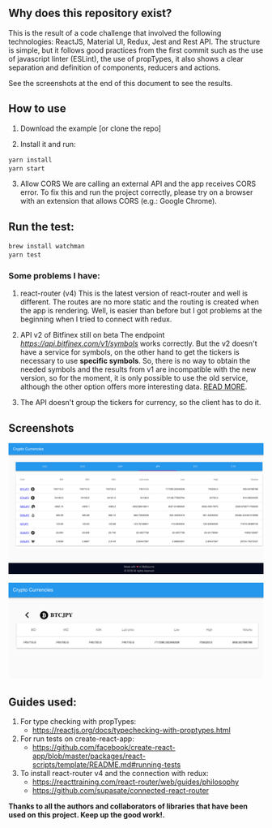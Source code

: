 ## Why does this repository exist?
This is the result of a code challenge that involved the following technologies: ReactJS, Material UI, Redux, Jest and Rest API. The structure is simple, but it follows good practices from the first commit such as the use of javascript linter (ESLint), the use of propTypes, it also shows a clear separation and definition of components, reducers and actions.

See the screenshots at the end of this document to see the results.


## How to use
1. Download the example [or clone the repo]

2. Install it and run:

```bash
yarn install
yarn start
```
3. Allow CORS
We are calling an external API and the app receives CORS error. To fix this and run the project correctly, please try on a browser with an extension that allows CORS (e.g.: Google Chrome). 



## Run the test:
```bash
brew install watchman
yarn test
```

### Some problems I have:
1. react-router (v4) 
This is the latest version of react-router and well is different. The routes are no more static and the routing is created when the app is rendering. Well, is easier than before but I got problems at the beginning when I tried to connect with redux. 
 
2. API v2 of Bitfinex still on beta
The endpoint *https://api.bitfinex.com/v1/symbols* works correctly. But the v2 doesn't have a service for symbols, on the other hand to get the tickers is necessary to use **specific symbols**. So, there is no way to obtain the needed symbols and the results from v1 are incompatible with the new version, so for the moment, it is only possible to use the old service, although the other option offers more interesting data. [READ MORE](https://github.com/bitfinexcom/bitfinex-api-node/issues/85).

3. The API doesn't group the tickers for currency, so the client has to do it. 


## Screenshots

![Home](/screenshots/1.png?raw=true)

![Detail](/screenshots/2.png?raw=true)


## Guides used:
1. For type checking with propTypes: 
    - https://reactjs.org/docs/typechecking-with-proptypes.html
2. For run tests on create-react-app: 
    - https://github.com/facebook/create-react-app/blob/master/packages/react-scripts/template/README.md#running-tests
3. To install react-router v4 and the connection with redux: 
    - https://reacttraining.com/react-router/web/guides/philosophy
    - https://github.com/supasate/connected-react-router


**Thanks to all the authors and collaborators of libraries that have been used on this project. Keep up the good work!.**
